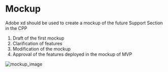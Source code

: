 # Mockup

Adobe xd should be used to create a mockup of the future Support Section in the CPP

1. Draft of the first mockup
2. Clarification of features
3. Modification of the mockup
4. Approval of the features deployed in the mockup of MVP

![mockup_image](C:\Users\User\Desktop\Python\НЕТОЛОГИЯ\Git_projects\Git_landing_page\Image\Landing_page.PNG)
